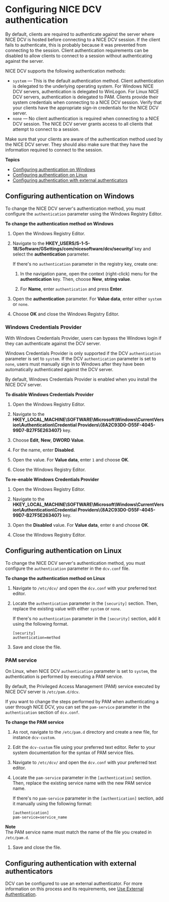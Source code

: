 # Configuring NICE DCV authentication<a name="security-authentication"></a>

By default, clients are required to authenticate against the server where NICE DCV is hosted before connecting to a NICE DCV session\. If the client fails to authenticate, this is probably because it was prevented from connecting to the session\. Client authentication requirements can be disabled to allow clients to connect to a session without authenticating against the server\.

NICE DCV supports the following authentication methods:
+ `system` — This is the default authentication method\. Client authentication is delegated to the underlying operating system\. For Windows NICE DCV servers, authentication is delegated to WinLogon\. For Linux NICE DCV servers, authentication is delegated to PAM\. Clients provide their system credentials when connecting to a NICE DCV session\. Verify that your clients have the appropriate sign\-in credentials for the NICE DCV server\.
+ `none` — No client authentication is required when connecting to a NICE DCV session\. The NICE DCV server grants access to all clients that attempt to connect to a session\.

Make sure that your clients are aware of the authentication method used by the NICE DCV server\. They should also make sure that they have the information required to connect to the session\.

**Topics**
+ [Configuring authentication on Windows](#set-authentication-windows)
+ [Configuring authentication on Linux](#set-authentication-linux)
+ [Configuring authentication with external authenticators](#set-authentication-external)

## Configuring authentication on Windows<a name="set-authentication-windows"></a>

To change the NICE DCV server's authentication method, you must configure the `authentication` parameter using the Windows Registry Editor\.

**To change the authentication method on Windows**

1. Open the Windows Registry Editor\.

1. Navigate to the **HKEY\_USERS/S\-1\-5\-18/Software/GSettings/com/nicesoftware/dcv/security/** key and select the **authentication** parameter\.

   If there's no `authentication` parameter in the registry key, create one:

   1. In the navigation pane, open the context \(right\-click\) menu for the **authentication** key\. Then, choose **New**, **string value**\.

   1. For **Name**, enter `authentication` and press **Enter**\.

1. Open the **authentication** parameter\. For **Value data**, enter either `system` or `none`\.

1. Choose **OK** and close the Windows Registry Editor\.

### Windows Credentials Provider<a name="manage-wcp"></a>

With Windows Credentials Provider, users can bypass the Windows login if they can authenticate against the DCV server\.

Windows Credentials Provider is only supported if the DCV `authentication` parameter is set to `system`\. If the DCV `authentication` parameter is set to `none`, users must manually sign in to Windows after they have been automatically authenticated against the DCV server\.

By default, Windows Credentials Provider is enabled when you install the NICE DCV server\.

**To disable Windows Credentials Provider**

1. Open the Windows Registry Editor\.

1. Navigate to the **HKEY\_LOCAL\_MACHINE\\SOFTWARE\\Microsoft\\Windows\\CurrentVersion\\Authentication\\Credential Providers\\\{8A2C93D0\-D55F\-4045\-99D7\-B27F5E263407\}** key\.

1. Choose **Edit**, **New**, **DWORD Value**\.

1. For the name, enter **Disabled**\.

1. Open the value\. For **Value data**, enter `1` and choose **OK**\.

1. Close the Windows Registry Editor\.

**To re\-enable Windows Credentials Provider**

1. Open the Windows Registry Editor\.

1. Navigate to the **HKEY\_LOCAL\_MACHINE\\SOFTWARE\\Microsoft\\Windows\\CurrentVersion\\Authentication\\Credential Providers\\\{8A2C93D0\-D55F\-4045\-99D7\-B27F5E263407\}** key\.

1. Open the **Disabled** value\. For **Value data**, enter `0` and choose **OK**\.

1. Close the Windows Registry Editor\.

## Configuring authentication on Linux<a name="set-authentication-linux"></a>

To change the NICE DCV server's authentication method, you must configure the `authentication` parameter in the `dcv.conf` file\.

**To change the authentication method on Linux**

1. Navigate to `/etc/dcv/` and open the `dcv.conf` with your preferred text editor\.

1. Locate the `authentication` parameter in the `[security]` section\. Then, replace the existing value with either `system` or `none`\.

   If there's no `authentication` parameter in the `[security]` section, add it using the following format\.

   ```
   [security] 
   authentication=method
   ```

1. Save and close the file\.

### PAM service<a name="pam-service"></a>

On Linux, when NICE DCV `authentication` parameter is set to `system`, the authentication is performed by executing a PAM service\.

By default, the Privileged Access Management \(PAM\) service executed by NICE DCV server is `/etc/pam.d/dcv`\.

If you want to change the steps performed by PAM when authenticating a user through NICE DCV, you can set the `pam-service` parameter in the `authentication` section of `dcv.conf`\.

**To change the PAM service**

1. As root, navigate to the `/etc/pam.d` directory and create a new file, for instance `dcv-custom`\.

1. Edit the `dcv-custom` file using your preferred text editor\. Refer to your system documentation for the syntax of PAM service files\.

1. Navigate to `/etc/dcv/` and open the `dcv.conf` with your preferred text editor\.

1. Locate the `pam-service` parameter in the `[authentication]` section\. Then, replace the existing service name with the new PAM service name\.

   If there's no `pam-service` parameter in the `[authentication]` section, add it manually using the following format:

   ```
   [authentication]
   pam-service=service_name
   ```
**Note**  
The PAM service name must match the name of the file you created in `/etc/pam.d`\.

1. Save and close the file\.

## Configuring authentication with external authenticators<a name="set-authentication-external"></a>

DCV can be configured to use an external authenticator\. For more information on this process and its requirements, see [Use External Authentication](external-authentication.md)\.